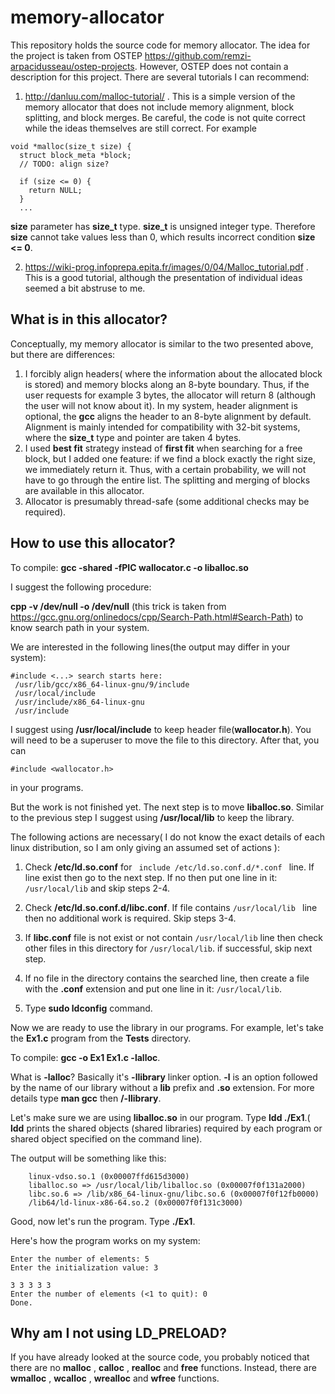# memory-allocator
This repository holds the source code for memory allocator. The idea for the project is taken from OSTEP https://github.com/remzi-arpacidusseau/ostep-projects. However, OSTEP does not contain a description for this project. There are several tutorials I can recommend:

1) http://danluu.com/malloc-tutorial/ . This is a simple version of the memory allocator that does not include memory alignment, block splitting, and block merges. Be careful, the code is not quite correct while the ideas themselves are still correct. For example
```
void *malloc(size_t size) {
  struct block_meta *block;
  // TODO: align size?

  if (size <= 0) {
    return NULL;
  }
  ...
```
**size** parameter has **size_t** type. **size_t** is unsigned integer type. Therefore **size** cannot take values less than 0, which results incorrect condition **size <= 0**. 

2) https://wiki-prog.infoprepa.epita.fr/images/0/04/Malloc_tutorial.pdf . This is a good tutorial, although the presentation of individual ideas seemed a bit abstruse to me.
## What is in this allocator?
Conceptually, my memory allocator is similar to the two presented above, but there are differences:
1) I forcibly align headers( where the information about the allocated block is stored) and memory blocks along an 8-byte boundary. Thus, if the user requests for example 3 bytes, the allocator will return 8 (although the user will not know about it). In my system, header alignment is optional, the **gcc** aligns the header to an 8-byte alignment by default. Alignment is mainly intended for compatibility with 32-bit systems, where the **size_t** type and pointer are taken 4 bytes.
2) I used **best fit** strategy instead of **first fit** when searching for a free block, but I added one feature: if we find a block exactly the right size, we immediately return it.  Thus, with a certain probability, we will not have to go through the entire list. The splitting and merging of blocks are available in this allocator.
3) Allocator is presumably thread-safe (some additional checks may be required).
## How to use this allocator?
To compile: **gcc -shared -fPIC wallocator.c -o liballoc.so** 

I suggest the following procedure:

**cpp -v /dev/null -o /dev/null** (this trick is taken from https://gcc.gnu.org/onlinedocs/cpp/Search-Path.html#Search-Path) to know search path in your system.

We are interested in the following lines(the output may differ in your system):
```
#include <...> search starts here:
 /usr/lib/gcc/x86_64-linux-gnu/9/include
 /usr/local/include
 /usr/include/x86_64-linux-gnu
 /usr/include
 ```
I suggest using **/usr/local/include** to keep header file(**wallocator.h**). You will need to be a superuser to move the file to this directory. After that, you can
```
#include <wallocator.h>
```
in your programs.

But the work is not finished yet. The next step is to move **liballoc.so**. Similar to the previous step I suggest using **/usr/local/lib** to keep the library.

The following actions are necessary( I do not know the exact details of each linux distribution, so I am only giving an assumed set of actions ):

1) Check **/etc/ld.so.conf** for ```  include /etc/ld.so.conf.d/*.conf  ```  line. If line exist then go to the next step. If no then put one line in it: 
 ``` /usr/local/lib ``` and skip steps 2-4.

2) Check **/etc/ld.so.conf.d/libc.conf**. If file contains  ``` /usr/local/lib  ``` line then no additional work is required. Skip steps 3-4.

3) If **libc.conf** file is not exist or not contain  ``` /usr/local/lib ```  line then check other files in this directory for ``` /usr/local/lib ```. if successful, skip next step.
4) If no file in the directory contains the searched line, then create a file with the **.conf** extension and put one line in it: ``` /usr/local/lib ```.
5) Type **sudo ldconfig** command.

Now we are ready to use the library in our programs. For example, let's take the **Ex1.c** program from the **Tests** directory. 

To compile: **gcc -o Ex1 Ex1.c -lalloc**.

What is **-lalloc**? Basically it's **-llibrary** linker option. **-l** is an option followed by the name of our library without a **lib** prefix and **.so** extension. For more details type **man gcc** then **/-llibrary**.

Let's make sure we are using **liballoc.so** in our program. Type **ldd ./Ex1**.( **ldd** prints the shared objects (shared libraries) required by each program or shared object specified on the command line).

The output will be something like this:
```
    linux-vdso.so.1 (0x00007ffd615d3000)
    liballoc.so => /usr/local/lib/liballoc.so (0x00007f0f131a2000)
    libc.so.6 => /lib/x86_64-linux-gnu/libc.so.6 (0x00007f0f12fb0000)
    /lib64/ld-linux-x86-64.so.2 (0x00007f0f131c3000)
```
Good, now let's run the program. Type **./Ex1**.

Here's how the program works on my system:
```
Enter the number of elements: 5
Enter the initialization value: 3

3 3 3 3 3
Enter the number of elements (<1 to quit): 0
Done.
```
## Why am I not using LD_PRELOAD?
If you have already looked at the source code, you probably noticed that there are no **malloc** , **calloc** , **realloc** and **free** functions. 
Instead, there are **wmalloc** , **wcalloc** , **wrealloc** and **wfree** functions.
